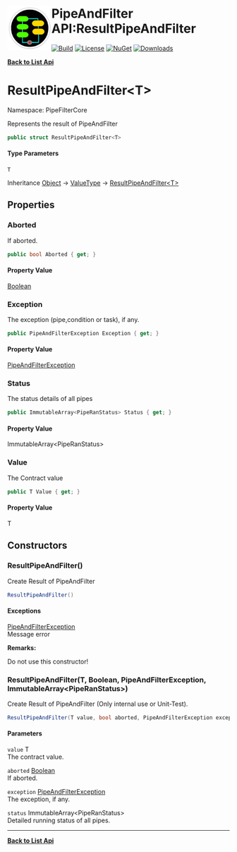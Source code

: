 # <img align="left" width="100" height="100" src="../images/icon.png">PipeAndFilter API:ResultPipeAndFilter<T> 

[![Build](https://github.com/FRACerqueira/PipeAndFilter/workflows/Build/badge.svg)](https://github.com/FRACerqueira/PipeAndFilter/actions/workflows/build.yml)
[![License](https://img.shields.io/badge/License-MIT-brightgreen.svg)](https://github.com/FRACerqueira/PipeAndFilter/blob/master/LICENSE)
[![NuGet](https://img.shields.io/nuget/v/PipeAndFilter)](https://www.nuget.org/packages/PipeAndFilter/)
[![Downloads](https://img.shields.io/nuget/dt/PipeAndFilter)](https://www.nuget.org/packages/PipeAndFilter/)

[**Back to List Api**](./apis.md)

# ResultPipeAndFilter&lt;T&gt;

Namespace: PipeFilterCore

Represents the result of PipeAndFilter

```csharp
public struct ResultPipeAndFilter<T>
```

#### Type Parameters

`T`<br>

Inheritance [Object](https://docs.microsoft.com/en-us/dotnet/api/system.object) → [ValueType](https://docs.microsoft.com/en-us/dotnet/api/system.valuetype) → [ResultPipeAndFilter&lt;T&gt;](./pipefiltercore.resultpipeandfilter-1.md)

## Properties

### <a id="properties-aborted"/>**Aborted**

If aborted.

```csharp
public bool Aborted { get; }
```

#### Property Value

[Boolean](https://docs.microsoft.com/en-us/dotnet/api/system.boolean)<br>

### <a id="properties-exception"/>**Exception**

The exception (pipe,condition or task), if any.

```csharp
public PipeAndFilterException Exception { get; }
```

#### Property Value

[PipeAndFilterException](./pipefiltercore.pipeandfilterexception.md)<br>

### <a id="properties-status"/>**Status**

The status details of all pipes

```csharp
public ImmutableArray<PipeRanStatus> Status { get; }
```

#### Property Value

ImmutableArray&lt;PipeRanStatus&gt;<br>

### <a id="properties-value"/>**Value**

The Contract value

```csharp
public T Value { get; }
```

#### Property Value

T<br>

## Constructors

### <a id="constructors-.ctor"/>**ResultPipeAndFilter()**

Create Result of PipeAndFilter

```csharp
ResultPipeAndFilter()
```

#### Exceptions

[PipeAndFilterException](./pipefiltercore.pipeandfilterexception.md)<br>
Message error

**Remarks:**

Do not use this constructor!

### <a id="constructors-.ctor"/>**ResultPipeAndFilter(T, Boolean, PipeAndFilterException, ImmutableArray&lt;PipeRanStatus&gt;)**

Create Result of PipeAndFilter (Only internal use or Unit-Test).

```csharp
ResultPipeAndFilter(T value, bool aborted, PipeAndFilterException exception, ImmutableArray<PipeRanStatus> status)
```

#### Parameters

`value` T<br>
The contract value.

`aborted` [Boolean](https://docs.microsoft.com/en-us/dotnet/api/system.boolean)<br>
If aborted.

`exception` [PipeAndFilterException](./pipefiltercore.pipeandfilterexception.md)<br>
The exception, if any.

`status` ImmutableArray&lt;PipeRanStatus&gt;<br>
Detailed running status of all pipes.


- - -
[**Back to List Api**](./apis.md)
